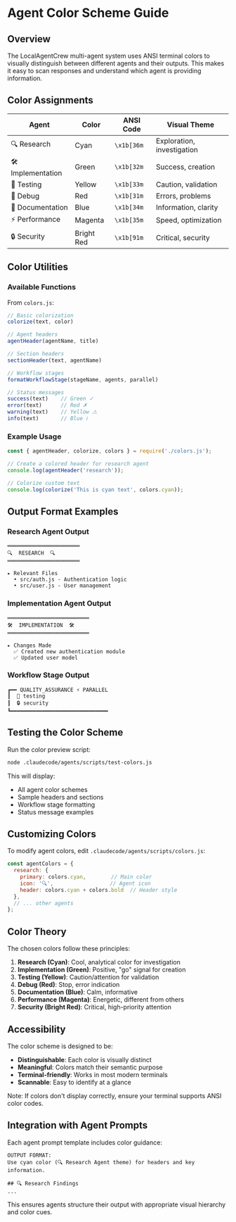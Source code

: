 # Agent Color Scheme Guide

## Overview

The LocalAgentCrew multi-agent system uses ANSI terminal colors to visually distinguish between different agents and their outputs. This makes it easy to scan responses and understand which agent is providing information.

## Color Assignments

| Agent | Color | ANSI Code | Visual Theme |
|-------|-------|-----------|--------------|
| 🔍 Research | Cyan | `\x1b[36m` | Exploration, investigation |
| 🛠️ Implementation | Green | `\x1b[32m` | Success, creation |
| 🧪 Testing | Yellow | `\x1b[33m` | Caution, validation |
| 🐛 Debug | Red | `\x1b[31m` | Errors, problems |
| 📝 Documentation | Blue | `\x1b[34m` | Information, clarity |
| ⚡ Performance | Magenta | `\x1b[35m` | Speed, optimization |
| 🔒 Security | Bright Red | `\x1b[91m` | Critical, security |

## Color Utilities

### Available Functions

From `colors.js`:

```javascript
// Basic colorization
colorize(text, color)

// Agent headers
agentHeader(agentName, title)

// Section headers
sectionHeader(text, agentName)

// Workflow stages
formatWorkflowStage(stageName, agents, parallel)

// Status messages
success(text)    // Green ✓
error(text)      // Red ✗
warning(text)    // Yellow ⚠
info(text)       // Blue ℹ
```

### Example Usage

```javascript
const { agentHeader, colorize, colors } = require('./colors.js');

// Create a colored header for research agent
console.log(agentHeader('research'));

// Colorize custom text
console.log(colorize('This is cyan text', colors.cyan));
```

## Output Format Examples

### Research Agent Output
```
═══════════════════════
🔍  RESEARCH  🔍
═══════════════════════

▸ Relevant Files
  • src/auth.js - Authentication logic
  • src/user.js - User management
```

### Implementation Agent Output
```
══════════════════════════
🛠️  IMPLEMENTATION  🛠️
══════════════════════════

▸ Changes Made
  ✅ Created new authentication module
  ✅ Updated user model
```

### Workflow Stage Output
```
┏━━ QUALITY_ASSURANCE ⚡ PARALLEL
┃  🧪 testing
┃  🔒 security
┗━━━━━━━━━━━━━━━━━━━━━━━━━━━━━━━
```

## Testing the Color Scheme

Run the color preview script:

```bash
node .claudecode/agents/scripts/test-colors.js
```

This will display:
- All agent color schemes
- Sample headers and sections
- Workflow stage formatting
- Status message examples

## Customizing Colors

To modify agent colors, edit `.claudecode/agents/scripts/colors.js`:

```javascript
const agentColors = {
  research: {
    primary: colors.cyan,        // Main color
    icon: '🔍',                  // Agent icon
    header: colors.cyan + colors.bold  // Header style
  },
  // ... other agents
};
```

## Color Theory

The chosen colors follow these principles:

1. **Research (Cyan)**: Cool, analytical color for investigation
2. **Implementation (Green)**: Positive, "go" signal for creation
3. **Testing (Yellow)**: Caution/attention for validation
4. **Debug (Red)**: Stop, error indication
5. **Documentation (Blue)**: Calm, informative
6. **Performance (Magenta)**: Energetic, different from others
7. **Security (Bright Red)**: Critical, high-priority attention

## Accessibility

The color scheme is designed to be:
- **Distinguishable**: Each color is visually distinct
- **Meaningful**: Colors match their semantic purpose
- **Terminal-friendly**: Works in most modern terminals
- **Scannable**: Easy to identify at a glance

Note: If colors don't display correctly, ensure your terminal supports ANSI color codes.

## Integration with Agent Prompts

Each agent prompt template includes color guidance:

```
OUTPUT FORMAT:
Use cyan color (🔍 Research Agent theme) for headers and key information.

## 🔍 Research Findings
...
```

This ensures agents structure their output with appropriate visual hierarchy and color cues.
